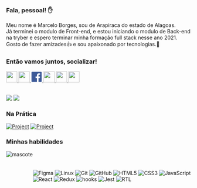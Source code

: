 ### Fala, pessoal! :hand:

Meu nome é Marcelo Borges, sou de Arapiraca do estado de Alagoas.</br>
Já terminei o modulo de Front-end, e estou iniciando o modulo de Back-end na tryber e espero terminar minha formação full stack nesse ano 2021.</br>
Gosto de fazer amizades:thumbsup: e sou apaixonado por tecnologias.:punch:</br>

### Então vamos juntos, socializar!

<a href="https://www.linkedin.com/in/marcelllombm/" target="_blank" >
   <img align="" height="30" width="30"  src="https://cdn.worldvectorlogo.com/logos/linkedin-icon-2.svg"  />
</a>
<a href="https://www.instagram.com/marcelllombm/" target="_blank" >
   <img align="" height="30" width="30"  src="https://cdn.worldvectorlogo.com/logos/instagram-2-1.svg"  />
</a>
<a href="https://www.facebook.com/Borgesmbm/" target="_blank" >
   <img align="" height="30" width="30"  src="https://raw.githubusercontent.com/devicons/devicon/master/icons/facebook/facebook-original.svg"  />
</a>
<a href="https://www.agrestedesign.com.br/ad/category/blog/" target="_blank" >
   <img align="" height="30" width="30"  src="https://www.svgrepo.com/show/25163/blogger.svg"  />
</a>
<a href="mailto:melombm@hotamil.com" >
   <img align="" height="30" width="30"  src="https://cdn.worldvectorlogo.com/logos/outlook-icon.svg"  />
</a>
<a href="https://www.youtube.com/channel/UCAWkjroR35AItjrmjqJbYig" target="_blank" >
   <img align="" alt="" height="30" width="30"  src="https://cdn.worldvectorlogo.com/logos/youtube-icon.svg"  />
</a>
</br></br>

<p align="left">
<img height="180"  src="https://github-readme-stats.vercel.app/api/top-langs/?username=marcelllombm&layout=compact&theme=merko" /> 
<img height="180" src="https://github-readme-stats.vercel.app/api?username=marcelllombm&show_icons=true&theme=merko"/>
</p>

### Na Prática

[![Project](https://github-readme-stats.vercel.app/api/pin/?username=marcelllombm&repo=meusprojetos&theme=merko)](https://github.com/marcelllombm/meusprojetos)
[![Project](https://github-readme-stats.vercel.app/api/pin/?username=marcelllombm&repo=exercicios&theme=merko)](https://github.com/marcelllombm/exercicios)

                                                                   
### Minhas habilidades


<img align="left" alt="mascote" height="420" src="https://octocat-generator-assets.githubusercontent.com/my-octocat-1617426276898.png">

<p align="left" > 
   </br> </br> </br>
<img alt="Figma" src="https://img.shields.io/badge/figma%20-%23F24E1E.svg?&style=for-the-badge&logo=figma&logoColor=white"/> <img alt="Linux" src="https://img.shields.io/badge/Linux-FCC624?style=for-the-badge&logo=linux&logoColor=black"/> <img alt="Git" src="https://img.shields.io/badge/git%20-%23F05033.svg?&style=for-the-badge&logo=git&logoColor=white"/> <img alt="GitHub" src="https://img.shields.io/badge/github%20-%23121011.svg?&style=for-the-badge&logo=github&logoColor=white"/>  <img alt="HTML5" src="https://img.shields.io/badge/html5%20-%23E34F26.svg?&style=for-the-badge&logo=html5&logoColor=white"/> <img alt="CSS3" src="https://img.shields.io/badge/css3%20-%231572B6.svg?&style=for-the-badge&logo=css3&logoColor=white"/> <img alt="JavaScript" src="https://img.shields.io/badge/javascript%20-%23323330.svg?&style=for-the-badge&logo=javascript&logoColor=%23F7DF1E"/> <img alt="React" src="https://img.shields.io/badge/react%20-%2320232a.svg?&style=for-the-badge&logo=react&logoColor=%2361DAFB"/> <img alt="Redux" src="https://img.shields.io/badge/redux%20-%23593d88.svg?&style=for-the-badge&logo=redux&logoColor=white"/> <img alt="hooks" height="28" src="https://img.shields.io/badge/-Hooks-61DAFB?style=flat-square&logo=React&logoColor=black" /> <img alt="Jest" height="28" src="https://img.shields.io/badge/-Jest-C21325?style=flat-square&logo=jest&logoColor=white" />  <img alt="RTL" height="28" src="https://img.shields.io/badge/-RTL-61DAFB?style=flat-square&logo=react&logoColor=black" />
</p>
 

